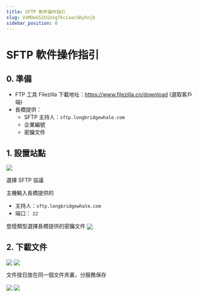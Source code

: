 ```yaml
---
title: SFTP 軟件操作指引
slug: VoMUwGS2UiUsg7kciaacGKyhnjb
sidebar_position: 0
---
```



# SFTP 軟件操作指引

## 0. 準備

- FTP 工具 Filezilla 下載地址：https://www.filezilla.cn/download (選取客戶端)
- 長橋提供：
    - SFTP 主持人：`sftp.longbridgewhale.com`
    - 企業編號
    - 密鑰文件 

## 1. 設置站點

<img src="/assets/PSQ0bro5VokenLxIzxCcQFk9nnf.png" src-width="2740" src-height="950" align="center"/>

選擇 SFTP 協議

主機輸入長橋提供的

- 主持人：`sftp.longbridgewhale.com`
- 端口： `22`

登陸類型選擇長橋提供的密鑰文件
<img src="/assets/IdKGbDUvXoPUwVxQq4xcvjWqnHe.png" src-width="1562" src-height="888" align="center"/>

## 2. 下載文件

<img src="/assets/Mulxb7RmYoA2l3xcc3IcfuBbnCb.png" src-width="2524" src-height="1110" align="center"/>

<img src="/assets/Xs4TbM448o3T6nxZsexcWZ8unVf.png" src-width="3004" src-height="1504" align="center"/>

文件按日放在同一個文件夾裏，分服務保存

<img src="/assets/Oz2tb3hIGo1p0UxCH0JcWMEmnMM.png" src-width="3152" src-height="1606" align="center"/>

<img src="/assets/OMPsbaKnQoWLtWxyATvcGS9InTg.png" src-width="2844" src-height="1646" align="center"/>

